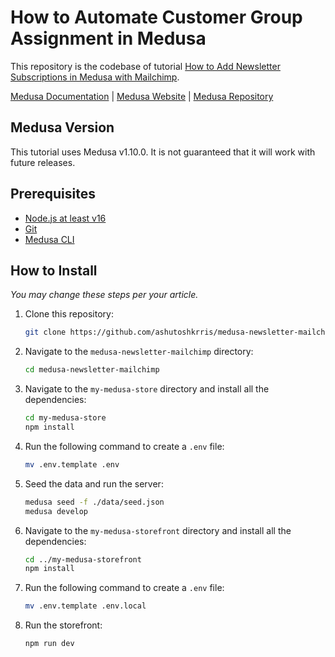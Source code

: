 # How to Automate Customer Group Assignment in Medusa

This repository is the codebase of tutorial [How to Add Newsletter Subscriptions in Medusa with Mailchimp](https://medusajs.com/blog/customer-group-automation/).

[Medusa Documentation](https://docs.medusajs.com/) | [Medusa Website](https://medusajs.com/) | [Medusa Repository](https://github.com/medusajs/medusa)

## Medusa Version

This tutorial uses Medusa v1.10.0. It is not guaranteed that it will work with future releases.

## Prerequisites

- [Node.js at least v16](https://docs.medusajs.com/tutorial/set-up-your-development-environment#nodejs)
- [Git](https://docs.medusajs.com/tutorial/set-up-your-development-environment/#git)
- [Medusa CLI](https://docs.medusajs.com/tutorial/set-up-your-development-environment#medusa-cli)

## How to Install

_You may change these steps per your article._

1. Clone this repository:

   ```bash
   git clone https://github.com/ashutoshkrris/medusa-newsletter-mailchimp medusa-newsletter-mailchimp
   ```

2. Navigate to the `medusa-newsletter-mailchimp` directory:

   ```bash
   cd medusa-newsletter-mailchimp
   ```

3. Navigate to the `my-medusa-store` directory and install all the dependencies:

   ```bash
   cd my-medusa-store
   npm install
   ```

4. Run the following command to create a `.env` file:

   ```bash
   mv .env.template .env
   ```

5. Seed the data and run the server:

   ```bash
   medusa seed -f ./data/seed.json
   medusa develop
   ```

6. Navigate to the `my-medusa-storefront` directory and install all the dependencies:

   ```bash
   cd ../my-medusa-storefront
   npm install
   ```

7. Run the following command to create a `.env` file:

   ```bash
   mv .env.template .env.local
   ```

8. Run the storefront:
   ```bash
   npm run dev
   ```
